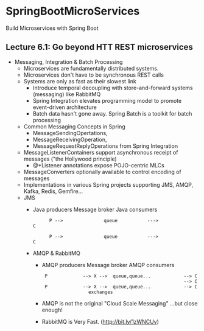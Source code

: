 # SpringBootMicroServices
Build Microservices with Spring Boot
## Lecture 6.1: Go beyond HTT REST microservices

* Messaging, Integration & Batch Processing
  * Microservices are fundamentally distributed systems.
  * Microservices don't have to be synchronous REST calls
  * Systems are only as fast as their slowest link
    * Introduce temporal decoupling with store-and-forward systems 
      (messaging) like RabbitMQ
    * Spring Integration elevates programming model to promote event-driven
      architecture
    * Batch data hasn't gone away. Spring Batch is a toolkit for batch processing
  * Common Messaging Concepts in Spring
    * MessageSendingOpertations<T>,
    * MessageReceivingOperation<T>,
    * MessageRequestReplyOperations<T> from Spring Integration
  * MessageListenerContainers support asynchronous receipt of messages ("the Hollywood principle)
    * @*Listener annotations expose POJO-centric MLCs
  * MessageConverters optionally available to control encoding of messages
  * Implementations in various Spring projects supporting JMS, AMQP, Kafka, Redis, Gemfire...
  * JMS
    * Java producers              Message broker               Java consumers
                
                P -->               queue           --->              C             
                
                P -->     			queue           --->              C
    
    * AMQP & RabbitMQ
      * AMQP producers			 Message broker					AMQP consumers
             
             P             --> X -->  queue,queue...            --> C
                                                                --> C
             P             --> X -->  queue,queue...            --> C
                             exchanges
      * AMQP is not the original "Cloud Scale Messaging" ...but close enough!
      * RabbitMQ is Very Fast. (http://bit.ly/1zWNCUv)
